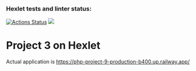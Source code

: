 ### Hexlet tests and linter status:
[![Actions Status](https://github.com/DemetriSam/php-project-9/workflows/hexlet-check/badge.svg)](https://github.com/DemetriSam/php-project-9/actions)
<a href="https://codeclimate.com/github/DemetriSam/php-project-9/maintainability"><img src="https://api.codeclimate.com/v1/badges/91799bb190e862b3a9bd/maintainability" /></a>

# Project 3 on Hexlet

Actual application is https://php-project-9-production-b400.up.railway.app/